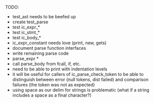 TODO:

* test_ast needs to be beefed up
* create test_parse
* test ic_expr_*
* test ic_stmt_*
* test ic_body_*
* ic_expr_constant needs love (print, new, gets)
* document parse function interfaces
* write remaining parse code
* parse_expr *
* call parse_body from fcall, if, etc.
* need to be able to print with indentation levels
* it will be useful for callers of ic_parse_check_token to be able to distinguish between error (null tokens, dist failed) and comparison failures (the token was not as expected)
* using space as our delim for strings is problematic (what if a string includes a space as a final character?)

